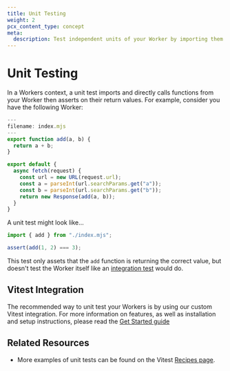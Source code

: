 ```yaml
---
title: Unit Testing
weight: 2
pcx_content_type: concept
meta:
  description: Test independent units of your Worker by importing them into your tests.
---
```


# Unit Testing

In a Workers context, a unit test imports and directly calls functions from your Worker then asserts on their return values. For example, consider you have the following Worker:

```js
---
filename: index.mjs
---
export function add(a, b) {
  return a + b;
}

export default {
  async fetch(request) {
    const url = new URL(request.url);
    const a = parseInt(url.searchParams.get("a"));
    const b = parseInt(url.searchParams.get("b"));
    return new Response(add(a, b));
  }
}
```

A unit test might look like...

```js
import { add } from "./index.mjs";

assert(add(1, 2) === 3);
```

This test only assets that the `add` function is returning the correct value, but doesn't test the Worker itself like an [integration test](/workers/testing/integration-testing) would do.

## Vitest Integration

The recommended way to unit test your Workers is by using our custom Vitest integration. For more information on features, as well as installation and setup instructions, please read the [Get Started guide](/workers/testing/vitest/get-started/)

## Related Resources

- More examples of unit tests can be found on the Vitest [Recipes page](/workers/testing/vitest-integration/recipes).